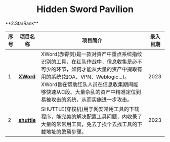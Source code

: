<h1 align="center">Hidden Sword Pavilion</h1>
**2.StarRank**

| 序号 | 项目名称 | 项目简介 | 录入目期 |
|----|-----------|--------------------------|----|
|1|[**XWord**](http://github.com/nacglalevin/XWord)|XWord(赤霄剑)是一款对资产中重点系统指纹识别的工具，在红队作战中，信息收集是必不可少的环节，如何才能从大量的资产中提取有用的系统(如OA、VPN、Weblogic...)。XWord旨在帮助红队人员在信息收集期间能够快速从C段、大量杂乱的资产中精准定位到易被攻击的系统，从而实施进一步攻击。 |2023|
|2|[**shuttle**](http://github.com/nacglalevin/shuttle)|SHUTTLE(穿梭机)用于网安常用工具的下载程序，能完美的解决配置工具问题，内收录了大量的常常用工具，免去了挨个去找工具的下载地址的繁琐步骤。|2023|
